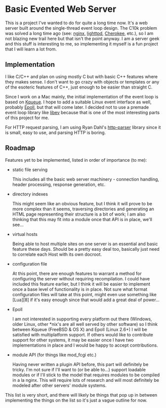 Basic Evented Web Server
========================

This is a project I've wanted to do for quite a long time now. It's a web
server built around the single-thread event loop design. The C10k problem was
solved a long time ago (see: [nginx][1], [lighttpd][2], [Cherokee][3], etc.),
so I am not blazing new trail here but that isn't the point anyway. I am
a server geek and this stuff is interesting to me, so implementing it myself is
a fun project that I will learn a lot from.

Implementation
--------------
I like C/C++ and plan on using mostly C but with basic C++ features where they
makes sense. I don't want to go crazy with objects or templates or any of the
esoteric features of C++, just enough to be easier than straight C.

Since I work on a Mac mainly, the initial implementation of the event loop is
based on [Kqueue][4]. I hope to add a suitable Linux event interface as well,
probably [Epoll][5], but that will come later. I decided not to use a premade
event loop library like [libev][6] because that is one of the most interesting
parts of this project for me.

For HTTP request parsing, I am using Ryan Dahl's [http-parser][7] library since it is small,
easy to use, and parsing HTTP is boring.

Roadmap
-------
Features yet to be implemented, listed in order of importance (to me):

 * static file serving

   This includes all the basic web server machinery - connection handling, header processing, response generation, etc.
 
 * directory indexes

   This might seem like an obvious feature, but I think it will prove to be more complex than it seems, traversing directories and generating an HTML page representing their structure is a bit of work; I am also thinking that this may fit into a module once that API is in place, we'll see...

 * virtual hosts

   Being able to host multiple sites on one server is an essential and basic feature these days. Should be a pretty easy deal too, basically just need to correlate each Host with its own docroot.

 * configuration file

   At this point, there are enough features to warrant a method for configuring the server without requiring recompilation. I could have included this feature earlier, but I think it will be easier to implement once a base level of functionality is in place. Not sure what format configuration files will take at this point, might even use something like [Lua][8] if it's easy enough since that would add a great deal of power...

 * Epoll

   I am not interested in supporting every platform out there (Windows, older Linux, other *nix's are all well served by other software) so I think between Kqueue (FreeBSD & OS X) and Epoll (Linux 2.6+) I will be satisfied with multiplatform support. If others would like to contribute support for other systems, it may be easier once I have two implementations in place and I would be happy to accept contributions.

 * module API (for things like mod_fcgi etc.)

   Having never written a plugin API before, this part will definitely be tricky. I'm not sure if I'll want to (or be able to...) support loadable modules or if I'll stick to the model that requires modules to be compiled in a la nginx. This will require lots of research and will most definitely be modeled after other servers' module systems.

This list is very short, and there will likely be things that pop up in between
implementing the things on the list so it's just a vague outline for now.


[1]: http://nginx.org/en/ "nginx (engine x) by Igor Sysoev"
[2]: http://www.lighttpd.net "lighttpd (lighty) 'fly light.'"
[3]: http://www.cherokee-project.com "Cherokee Web Server"
[4]: http://en.wikipedia.org/wiki/Kqueue "Wikipedia article on Kqueue"
[5]: http://en.wikipedia.org/wiki/Epoll "Wikipedia article on Epoll"
[6]: http://software.schmorp.de/pkg/libev.html "Homepage of libev"
[7]: https://github.com/ry/http-parser "http-parser on GitHub"
